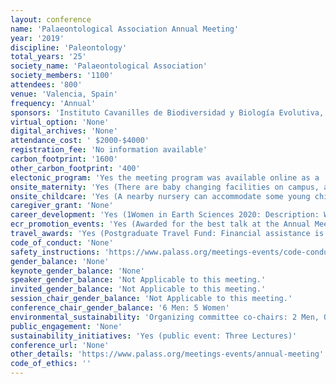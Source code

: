 ```yaml
---
layout: conference 
name: 'Palaeontological Association Annual Meeting'
year: '2019'
discipline: 'Paleontology'
total_years: '25'
society_name: 'Palaeontological Association'
society_members: '1100'
attendees: '800'
venue: 'Valencia, Spain'
frequency: 'Annual'
sponsors: 'Instituto Cavanilles de Biodiversidad y Biología Evolutiva, Facultad de Ciencias Biológicas, Generalitat Valenciana, Transmitting Science, Instituto Geológico y Minero de España, Thermo Fisher Scientific, The Geological Society Publishing House, Taylor and Francis Group, Combined Academic Publishers Ltd, Sociedad Española de Paleontología, Ajuntament de València,   Nature Ecology and Evolution, Museo de Ciencias Naturales de Valencia, The Paleontological Institute, Royal Society Publishing,   Biology — MDPI, Museu de la Universitat de València: Història Natural'
virtual_option: 'None'
digital_archives: 'None'
attendance_cost: ' $2000-$4000'
registration_fee: 'No information available'
carbon_footprint: '1600'
other_carbon_footprint: '400'
electonic_program: 'Yes the meeting program was available online as a .pdf file on the conference website.'
onsite_maternity: 'Yes (There are baby changing facilities on campus, and a nursing room can be made available as required.)'
onsite_childcare: 'Yes (A nearby nursery can accommodate some young children (between 1 and 5 years of age) during the days of the main meeting for those who enquired during the registration period.)'
caregiver_grant: 'None'
career_development: 'Yes (1Women in Earth Sciences 2020: Description: We believe that this is the first ever UK Women in Earth Science (WiES) conference and are inviting applications for posters and talks from female and female-identifying Earth scientists across all related fields of study to present their research to a new global network. The meeting will span the complete spectrum of Earth Sciences and include vibrant poster sessions as well as a host of speakers to encourage new collaborations and provide an opportunity to discuss and exchange cutting edge results. The conference fee for this meeting will be £75.00 and will cover the conference itself, a conference dinner on the 25th June, and food and refreshments during the day. Unfortunately, we are unable to cover accommodation or travel costs for this conference, but please do get in touch if you would like any advice.)'
ecr_promotion_events: 'Yes (Awarded for the best talk at the Annual Meeting. All student members of the Palaeontological Association, and all members of the Association who are early-career researchers within one year of the award of a higher degree (PhD or MSc), excluding periods of parental or other leave, are eligible for consideration for this award. Individuals may nominate themselves for consideration when submitting abstracts for the Meeting. The prize consists of a cash award of £200 GBP, and is announced immediately after the oral sessions at the end of the Annual Meeting.)'
travel_awards: 'Yes (Postgraduate Travel Fund: Financial assistance is offered to postgraduate students who are members of the Association to attend international meetings that are not directly supported by the Association through the Grants-in-Aid scheme. A list of directly-sponsored meetings is given below. The funding is only intended for conferences that are explicitly scientific in nature. Enquiries can be made to the Meetings Coordinator (meetings@palass.org). Terms and Conditions: The award is specifically for travel. Applicants must be delivering a presentation (poster or oral) that falls within the scope of the Association’s charitable aims. The maximum amount awarded will be £200 GBP. Successful awards will be paid retrospectively on the submission of receipts for reasonable travel costs. Applications must be made online no later than two months prior to the beginning of the conference. The total fund and number of awards will be at the discretion of Council. Only one travel grant will be awarded per applicant per year, but subsequent applications can be made. Applications are to be made through the Association website (see below), and should include the personal details of the applicant and his/her career stage, the title of the accepted abstract, and details of other funding obtained towards the cost of the meeting. Two letters must also be attached, in PDF format: a letter of confirmation from the meeting convenor which states the acceptance of the applicants abstract, and a short status-confirming letter from the applicant’s supervisor. Funding from the Association must be acknowledged on your poster or in your presentation.  Directly sponsored meetings (NOT eligible for the Postgraduate Travel Fund): Palaeontological Association Annual Meetings. Progressive Palaeontology. Lyell Meetings. Any other meetings that have been awarded funds to support student attendance from the Associations Grants-in-Aid scheme.) '
code_of_conduct: 'None'
safety_instructions: 'https://www.palass.org/meetings-events/code-conduct-palaeontological-association-meetings'
gender_balance: 'None'
keynote_gender_balance: 'None'
speaker_gender_balance: 'Not Applicable to this meeting.'
invited_gender_balance: 'Not Applicable to this meeting.'
session_chair_gender_balance: 'Not Applicable to this meeting.'
conference_chair_gender_balance: '6 Men: 5 Women'
environmental_sustainability: 'Organizing committee co-chairs: 2 Men, Organizing committee: 6 Men: 5 Women'
public_engagement: 'None'
sustainability_initiatives: 'Yes (public event: Three Lectures)'
conference_url: 'None'
other_details: 'https://www.palass.org/meetings-events/annual-meeting'
code_of_ethics: ''
---
```

